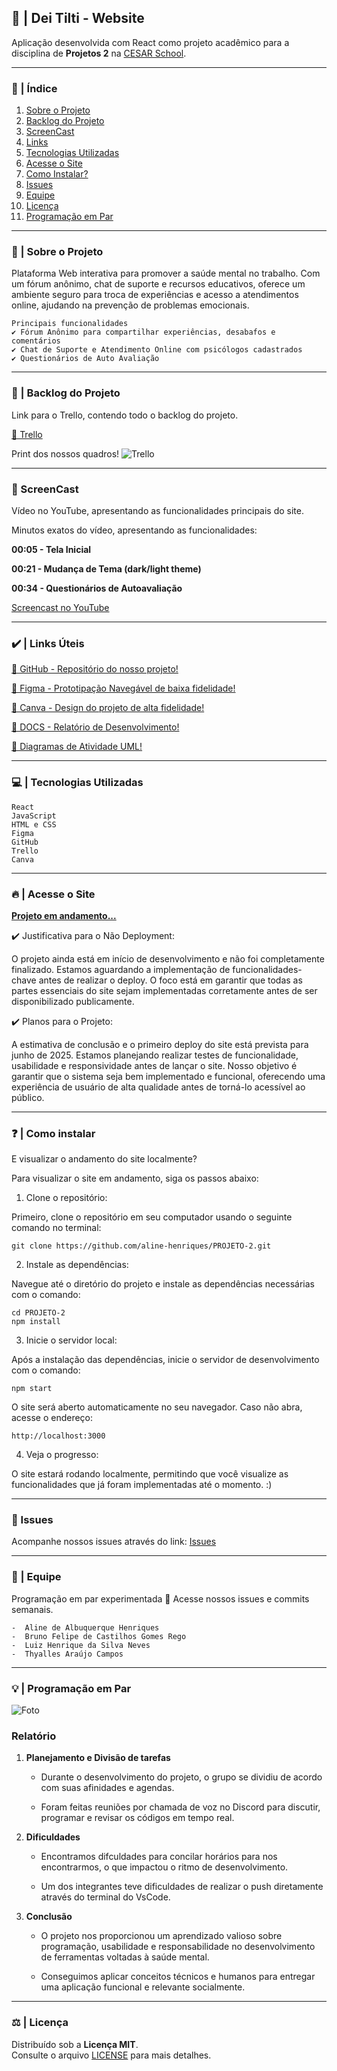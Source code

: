## 🧠 | Dei Tilti - Website

Aplicação desenvolvida com React como projeto acadêmico para a disciplina de **Projetos 2** na [CESAR School](https://www.cesar.school).

***

### 📑 | Índice

1. [Sobre o Projeto](#sobre-o-projeto)
2. [Backlog do Projeto](#backlog-do-projeto)
3. [ScreenCast](#screencast)
4. [Links](#links-uteis)
5. [Tecnologias Utilizadas](#tecnologias-utilizadas)
6. [Acesse o Site](#acesse-o-site)
7. [Como Instalar?](#como-instalar)
8. [Issues](#Issues)
9. [Equipe](#equipe)
10. [Licença](#licença)
11. [Programação em Par](#programaca-em-par)

*** 

### 📌 | Sobre o Projeto

Plataforma Web interativa para promover a saúde mental no trabalho. Com um fórum anônimo, chat de suporte e recursos educativos, oferece um ambiente seguro para troca de experiências e acesso a atendimentos online, ajudando na prevenção de problemas emocionais.

    Principais funcionalidades
    ✔️ Fórum Anônimo para compartilhar experiências, desabafos e comentários
    ✔️ Chat de Suporte e Atendimento Online com psicólogos cadastrados
    ✔️ Questionários de Auto Avaliação

*** 

### 📑 | Backlog do Projeto

Link para o Trello, contendo todo o backlog do projeto.

[🔗 Trello](https://trello.com/b/FODA84Ao/lorem-ipsons)

Print dos nossos quadros!
![Trello](./src/assets/img/QUADROS-TRELLO.jpg)

*** 

### 🎥 ScreenCast

Vídeo no YouTube, apresentando as funcionalidades principais do site.

Minutos exatos do vídeo, apresentando as funcionalidades:

**00:05 - Tela Inicial**

**00:21 - Mudança de Tema (dark/light theme)**

**00:34 - Questionários de Autoavaliação**

[Screencast no YouTube](https://youtu.be/AYptshBXO7Q?si=WzMDX9upq5QId9Bk)

***

### ✔️ | Links Úteis
[🔗 GitHub - Repositório do nosso projeto!](https://github.com/aline-henriques/PROJETO-2)

[🔗 Figma - Prototipação Navegável de baixa fidelidade!](https://www.figma.com/proto/v8qSHsqxcSn1YCFe0em4Wb/Dei-Tilti?node-id=118-50&p=f&t=6jSx9w5MhOaIrp9Y-1&scaling=min-zoom&content-scaling=fixed&page-id=0%3A1&starting-point-node-id=118%3A50)

[🔗 Canva - Design do projeto de alta fidelidade!](https://www.canva.com/design/DAGkIDK7g_c/iggZQvdKgD6SRUxeE1mv3A/edit?utm_content=DAGkIDK7g_c&utm_campaign=designshare&utm_medium=link2&utm_source=sharebuttonv)

[🔗 DOCS - Relatório de Desenvolvimento!](https://docs.google.com/document/d/180YaCEbCrv_3SM8Rb_zrdJ8bSbknzEjNVU1qo71WdYM/edit)

[🔗 Diagramas de Atividade UML!](https://www.canva.com/design/DAGlzQsGeGw/ckztLZvsKIfwOUF001ynJw/edit?utm_content=DAGlzQsGeGw&utm_campaign=designshare&utm_medium=link2&utm_source=sharebutton)

***

### 💻 | Tecnologias Utilizadas

    React 
    JavaScript
    HTML e CSS
    Figma
    GitHub
    Trello
    Canva

*** 

### 🔥 | Acesse o Site

[**Projeto em andamento...**](https://link-do-site.com)

✔️ Justificativa para o Não Deployment:

O projeto ainda está em início de desenvolvimento e não foi completamente finalizado. Estamos aguardando a implementação de funcionalidades-chave antes de realizar o deploy. O foco está em garantir que todas as partes essenciais do site sejam implementadas corretamente antes de ser disponibilizado publicamente.

✔️ Planos para o Projeto:

A estimativa de conclusão e o primeiro deploy do site está prevista para junho de 2025. Estamos planejando realizar testes de funcionalidade, usabilidade e responsividade antes de lançar o site. Nosso objetivo é garantir que o sistema seja bem implementado e funcional, oferecendo uma experiência de usuário de alta qualidade antes de torná-lo acessível ao público.

*** 

### ❓ | Como instalar
E visualizar o andamento do site localmente?

Para visualizar o site em andamento, siga os passos abaixo:
        
1. Clone o repositório:

Primeiro, clone o repositório em seu computador usando o seguinte comando no terminal:
    
    git clone https://github.com/aline-henriques/PROJETO-2.git

2. Instale as dependências:

Navegue até o diretório do projeto e instale as dependências necessárias com o comando:
    
    cd PROJETO-2
    npm install

3. Inicie o servidor local:

Após a instalação das dependências, inicie o servidor de desenvolvimento com o comando:
    
    npm start

O site será aberto automaticamente no seu navegador. Caso não abra, acesse o endereço:
    
    http://localhost:3000

4. Veja o progresso:

O site estará rodando localmente, permitindo que você visualize as funcionalidades que já foram implementadas até o momento. :)

*** 

### 📌 Issues 

Acompanhe nossos issues através do link: [Issues](https://github.com/aline-henriques/PROJETO-2/issues)

*** 
### 👥 | Equipe
Programação em par experimentada 🚀
Acesse nossos issues e commits semanais.

    -  Aline de Albuquerque Henriques
    -  Bruno Felipe de Castilhos Gomes Rego  
    -  Luiz Henrique da Silva Neves  
    -  Thyalles Araújo Campos

*** 

### 💡 | Programação em Par

![Foto](./src/assets/img/Prog-em-Par.jpeg)

### Relatório
   
1. **Planejamento e Divisão de tarefas**

   - Durante o desenvolvimento do projeto, o grupo se dividiu de acordo com suas afinidades e agendas.
   
   - Foram feitas reuniões por chamada de voz no Discord para discutir, programar e revisar os códigos em tempo real.

2. **Dificuldades**

   - Encontramos difculdades para concilar horários para nos encontrarmos, o que impactou o ritmo de desenvolvimento.

   - Um dos integrantes teve dificuldades de realizar o push diretamente através do terminal do VsCode.

3. **Conclusão**

   - O projeto nos proporcionou um aprendizado valioso sobre programação, usabilidade e responsabilidade no desenvolvimento de ferramentas voltadas à saúde mental.
   
   - Conseguimos aplicar conceitos técnicos e humanos para entregar uma aplicação funcional e relevante socialmente.

***

### ⚖️ | Licença

Distribuído sob a **Licença MIT**.  
Consulte o arquivo [LICENSE](LICENSE) para mais detalhes.
